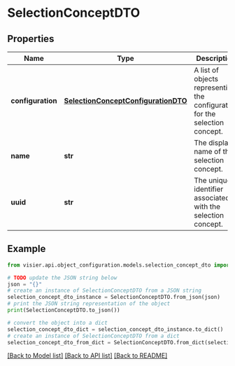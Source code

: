 # SelectionConceptDTO


## Properties

Name | Type | Description | Notes
------------ | ------------- | ------------- | -------------
**configuration** | [**SelectionConceptConfigurationDTO**](SelectionConceptConfigurationDTO.md) | A list of objects representing the configuration for the selection concept. | [optional] 
**name** | **str** | The display name of the selection concept. | [optional] 
**uuid** | **str** | The unique identifier associated with the selection concept. | [optional] 

## Example

```python
from visier.api.object_configuration.models.selection_concept_dto import SelectionConceptDTO

# TODO update the JSON string below
json = "{}"
# create an instance of SelectionConceptDTO from a JSON string
selection_concept_dto_instance = SelectionConceptDTO.from_json(json)
# print the JSON string representation of the object
print(SelectionConceptDTO.to_json())

# convert the object into a dict
selection_concept_dto_dict = selection_concept_dto_instance.to_dict()
# create an instance of SelectionConceptDTO from a dict
selection_concept_dto_from_dict = SelectionConceptDTO.from_dict(selection_concept_dto_dict)
```
[[Back to Model list]](../README.md#documentation-for-models) [[Back to API list]](../README.md#documentation-for-api-endpoints) [[Back to README]](../README.md)


